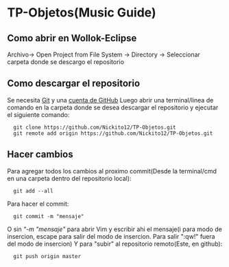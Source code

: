 # TP-Objetos(Music Guide)

## Como abrir en Wollok-Eclipse
Archivo-> Open Project from File System -> Directory -> Seleccionar carpeta donde se descargo el repositorio

## Como descargar el repositorio
Se necesita <a href="https://git-scm.com/">Git</a> y una <a href="https://github.com/join">cuenta de GitHub</a>
Luego abrir una terminal/linea de comando en la carpeta donde se desea descargar el repositorio y ejecutar el siguiente comando:
```
  git clone https://github.com/Nickito12/TP-Objetos.git
  git remote add origin https://github.com/Nickito12/TP-Objetos.git
```

## Hacer cambios
Para agregar todos los cambios al proximo commit(Desde la terminal/cmd en una carpeta dentro del repositorio local):
```
  git add --all
```
Para hacer el commit:
```
  git commit -m "mensaje"
```
O sin *"-m "mensaje"* para abrir Vim y escribir ahi el mensaje(i para modo de insercion, escape para salir del modo de insercion. Para salir ":qw!" fuera del modo de insercion)
Y para "subir" al repositorio remoto(Este, en github):
```
  git push origin master
```
